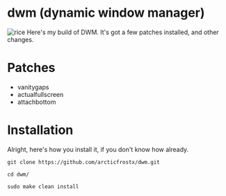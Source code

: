 # dwm (dynamic window manager)
![rice](https://user-images.githubusercontent.com/92742324/145382598-5159e594-94e9-4cc6-b473-815fc2882f3a.png)
Here's my build of DWM. It's got a few patches installed, and other changes.

# Patches
- vanitygaps
- actualfullscreen
- attachbottom

# Installation
Alright, here's how you install it, if you don't know how already.
```
git clone https://github.com/arcticfrostx/dwm.git
```
```
cd dwm/
```
```
sudo make clean install
```
